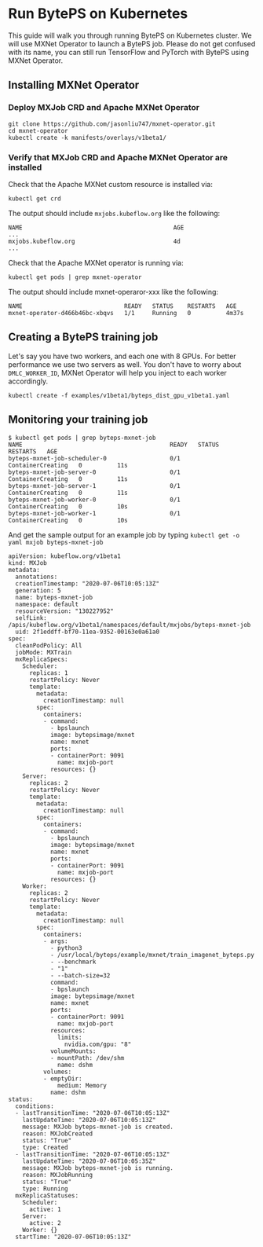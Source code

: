 # Run BytePS on Kubernetes
This guide will walk you through running BytePS on Kubernetes cluster. We will use MXNet Operator to launch a BytePS job. Please do not get confused with its name, you can still run TensorFlow and PyTorch with BytePS using MXNet Operator.

## Installing MXNet Operator

### Deploy MXJob CRD and Apache MXNet Operator
```
git clone https://github.com/jasonliu747/mxnet-operator.git
cd mxnet-operator
kubectl create -k manifests/overlays/v1beta1/
```

### Verify that MXJob CRD and Apache MXNet Operator are installed
Check that the Apache MXNet custom resource is installed via:
```
kubectl get crd
```
The output should include `mxjobs.kubeflow.org` like the following:
```
NAME                                           AGE
...
mxjobs.kubeflow.org                            4d
...
```
Check that the Apache MXNet operator is running via:
```
kubectl get pods | grep mxnet-operator
```
The output should include mxnet-operaror-xxx like the following:
```
NAME                             READY   STATUS    RESTARTS   AGE
mxnet-operator-d466b46bc-xbqvs   1/1     Running   0          4m37s
```

## Creating a BytePS training job
Let's say you have two workers, and each one with 8 GPUs. For better performance we use two servers as well. You don't have to worry about `DMLC_WORKER_ID`, MXNet Operator will help you inject to each worker accordingly.
```
kubectl create -f examples/v1beta1/byteps_dist_gpu_v1beta1.yaml
```

## Monitoring your training job

```
$ kubectl get pods | grep byteps-mxnet-job
NAME                                          READY   STATUS              RESTARTS   AGE
byteps-mxnet-job-scheduler-0                  0/1     ContainerCreating   0          11s
byteps-mxnet-job-server-0                     0/1     ContainerCreating   0          11s
byteps-mxnet-job-server-1                     0/1     ContainerCreating   0          11s
byteps-mxnet-job-worker-0                     0/1     ContainerCreating   0          10s
byteps-mxnet-job-worker-1                     0/1     ContainerCreating   0          10s
```
And get the sample output for an example job by typing `kubectl get -o yaml mxjob byteps-mxnet-job`
```
apiVersion: kubeflow.org/v1beta1
kind: MXJob
metadata:
  annotations:
  creationTimestamp: "2020-07-06T10:05:13Z"
  generation: 5
  name: byteps-mxnet-job
  namespace: default
  resourceVersion: "130227952"
  selfLink: /apis/kubeflow.org/v1beta1/namespaces/default/mxjobs/byteps-mxnet-job
  uid: 2f1eddff-bf70-11ea-9352-00163e0a61a0
spec:
  cleanPodPolicy: All
  jobMode: MXTrain
  mxReplicaSpecs:
    Scheduler:
      replicas: 1
      restartPolicy: Never
      template:
        metadata:
          creationTimestamp: null
        spec:
          containers:
          - command:
            - bpslaunch
            image: bytepsimage/mxnet
            name: mxnet
            ports:
            - containerPort: 9091
              name: mxjob-port
            resources: {}
    Server:
      replicas: 2
      restartPolicy: Never
      template:
        metadata:
          creationTimestamp: null
        spec:
          containers:
          - command:
            - bpslaunch
            image: bytepsimage/mxnet
            name: mxnet
            ports:
            - containerPort: 9091
              name: mxjob-port
            resources: {}
    Worker:
      replicas: 2
      restartPolicy: Never
      template:
        metadata:
          creationTimestamp: null
        spec:
          containers:
          - args:
            - python3
            - /usr/local/byteps/example/mxnet/train_imagenet_byteps.py
            - --benchmark
            - "1"
            - --batch-size=32
            command:
            - bpslaunch
            image: bytepsimage/mxnet
            name: mxnet
            ports:
            - containerPort: 9091
              name: mxjob-port
            resources:
              limits:
                nvidia.com/gpu: "8"
            volumeMounts:
            - mountPath: /dev/shm
              name: dshm
          volumes:
          - emptyDir:
              medium: Memory
            name: dshm
status:
  conditions:
  - lastTransitionTime: "2020-07-06T10:05:13Z"
    lastUpdateTime: "2020-07-06T10:05:13Z"
    message: MXJob byteps-mxnet-job is created.
    reason: MXJobCreated
    status: "True"
    type: Created
  - lastTransitionTime: "2020-07-06T10:05:13Z"
    lastUpdateTime: "2020-07-06T10:05:35Z"
    message: MXJob byteps-mxnet-job is running.
    reason: MXJobRunning
    status: "True"
    type: Running
  mxReplicaStatuses:
    Scheduler:
      active: 1
    Server:
      active: 2
    Worker: {}
  startTime: "2020-07-06T10:05:13Z"
```